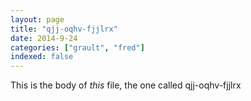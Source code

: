 ```yaml
---
layout: page
title: "qjj-oqhv-fjjlrx"
date: 2014-9-24
categories: ["grault", "fred"]
indexed: false
---
```

This is the body of _this_ file, the one called qjj-oqhv-fjjlrx
